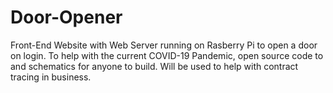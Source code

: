# Door-Opener
Front-End Website with Web Server running on Rasberry Pi to open a door on login. To help with the current COVID-19 Pandemic, open source code to and schematics for anyone to build. Will be used to help with contract tracing in business.  
